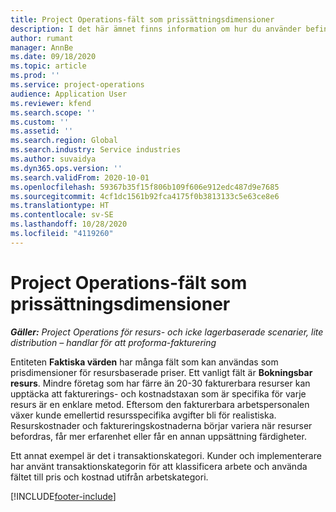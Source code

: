 ```yaml
---
title: Project Operations-fält som prissättningsdimensioner
description: I det här ämnet finns information om hur du använder befintliga dimensioner i Dynamics 365 Project Operations.
author: rumant
manager: AnnBe
ms.date: 09/18/2020
ms.topic: article
ms.prod: ''
ms.service: project-operations
audience: Application User
ms.reviewer: kfend
ms.search.scope: ''
ms.custom: ''
ms.assetid: ''
ms.search.region: Global
ms.search.industry: Service industries
ms.author: suvaidya
ms.dyn365.ops.version: ''
ms.search.validFrom: 2020-10-01
ms.openlocfilehash: 59367b35f15f806b109f606e912edc487d9e7685
ms.sourcegitcommit: 4cf1dc1561b92fca4175f0b3813133c5e63ce8e6
ms.translationtype: HT
ms.contentlocale: sv-SE
ms.lasthandoff: 10/28/2020
ms.locfileid: "4119260"
---
```

# <a name="project-operations-fields-as-pricing-dimensions"></a>Project Operations-fält som prissättningsdimensioner

_**Gäller:** Project Operations för resurs- och icke lagerbaserade scenarier, lite distribution – handlar för att proforma-fakturering_

Entiteten **Faktiska värden** har många fält som kan användas som prisdimensioner för resursbaserade priser. Ett vanligt fält är **Bokningsbar resurs**. Mindre företag som har färre än 20-30 fakturerbara resurser kan upptäcka att fakturerings- och kostnadstaxan som är specifika för varje resurs är en enklare metod. Eftersom den fakturerbara arbetspersonalen växer kunde emellertid resursspecifika avgifter bli för realistiska. Resurskostnader och faktureringskostnaderna börjar variera när resurser befordras, får mer erfarenhet eller får en annan uppsättning färdigheter. 

Ett annat exempel är det i transaktionskategori. Kunder och implementerare har använt transaktionskategorin för att klassificera arbete och använda fältet till pris och kostnad utifrån arbetskategori.


[!INCLUDE[footer-include](../includes/footer-banner.md)]